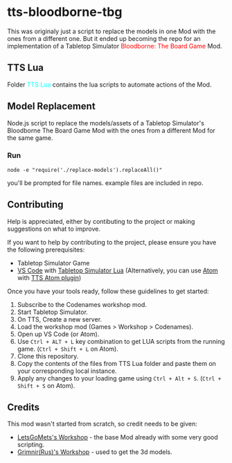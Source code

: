 # tts-bloodborne-tbg
This was originaly just a script to replace the models in one Mod with the ones from a different one. But it ended up becoming the repo for an implementation of a Tabletop Simulator <font color="red">Bloodborne: The Board Game</font> Mod.

## TTS Lua
Folder <font color="cyan">TTS Lua</font> contains the lua scripts to automate actions of the Mod.

## Model Replacement
Node.js script to replace the models/assets of a Tabletop Simulator's Bloodborne The Board Game Mod with the ones from a different Mod for the same game.
### Run
`node -e "require('./replace-models').replaceAll()"`

you'll be prompted for file names. example files are included in repo.

## Contributing
Help is appreciated, either by contibuting to the project or making suggestions on what to improve.

If you want to help by contributing to the project, please ensure you have the following prerequisites:
- Tabletop Simulator Game
- [VS Code](https://code.visualstudio.com/) with [Tabletop Simulator Lua](https://marketplace.visualstudio.com/items?itemName=rolandostar.tabletopsimulator-lua) (Alternatively, you can use [Atom](https://atom.io/) with [TTS Atom plugin](https://github.com/Berserk-Games/atom-tabletopsimulator-lua/wiki/Installation))

Once you have your tools ready, follow these guidelines to get started:

1. Subscribe to the Codenames workshop mod.
1. Start Tabletop Simulator.
1. On TTS, Create a new server.
1. Load the workshop mod (Games > Workshop > Codenames).
1. Open up VS Code (or Atom).
1. Use `Ctrl + ALT + L` key combination to get LUA scripts from the running game. (`Ctrl + Shift + L` on Atom).
1. Clone this repository.
1. Copy the contents of the files from TTS Lua folder and paste them on your corresponding local instance.
1. Apply any changes to your loading game using `Ctrl + Alt + S`. (`Ctrl + Shift + S` on Atom).


## Credits
This mod wasn't started from scratch, so credit needs to be given:
- [LetsGoMets's Workshop](https://steamcommunity.com/sharedfiles/filedetails/?id=2409632034) - the base Mod already with some very good scripting.
- [Grimnir(Rus)'s Workshop](https://steamcommunity.com/sharedfiles/filedetails/?id=2405460038) - used to get the 3d models.
